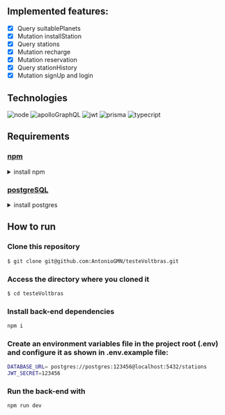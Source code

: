 ## Implemented features:

- [x] Query suitablePlanets
- [x] Mutation installStation
- [x] Query stations
- [x] Mutation recharge
- [x] Mutation reservation
- [x] Query stationHistory 
- [x] Mutation signUp and login

## Technologies

<p>

  <img alt="node" src="https://img.shields.io/badge/node.js-6DA55F?style=for-the-badge&logo=node.js&logoColor=white"/>
  <img alt="apolloGraphQL" src="https://img.shields.io/badge/-ApolloGraphQL-311C87?style=for-the-badge&logo=apollo-graphql"/>
  <img alt="jwt" src="https://img.shields.io/badge/JWT-black?style=for-the-badge&logo=JSON%20web%20tokens"/>
  <img alt="prisma" src="https://img.shields.io/badge/Prisma-3982CE?style=for-the-badge&logo=Prisma&logoColor=white"/>
  <img alt="typecript" src="https://img.shields.io/badge/typescript-%23007ACC.svg?style=for-the-badge&logo=typescript&logoColor=white"/>
  

</p>

## Requirements

### [npm](https://www.npmjs.com/)

<details>
    <summary>install npm</summary>

```bash
wget -qO- <https://raw.githubusercontent.com/nvm-sh/nvm/v0.38.0/install.sh> | bash

## Or this command
wget -qO- https://raw.githubusercontent.com/nvm-sh/nvm/v0.38.0/install.sh | bash

# Close and open terminal
nvm install --lts
nvm use --lts
# Verify node version
node --version # Must show v14.16.1
# Verify npm version
npm -v
```

</details>

### [postgreSQL](https://www.postgresql.org/)

<details>
    <summary>install postgres</summary>

```bash
sudo apt install postgresql postgresql-contrib
```
</details>

## How to run

### Clone this repository

```bash
$ git clone git@github.com:AntonioGMN/testeVoltbras.git
```

### Access the directory where you cloned it

```bash
$ cd testeVoltbras
```

### Install back-end dependencies

```bash
npm i
```

### Create an environment variables file in the project root (.env) and configure it as shown in .env.example file:

```bash
DATABASE_URL= postgres://postgres:123456@localhost:5432/stations
JWT_SECRET=123456
```

### Run the back-end with

```bash
npm run dev
```


